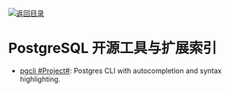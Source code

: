 [![返回目录](https://user-images.githubusercontent.com/5803001/38079637-ff0abcf0-3371-11e8-9b76-ad651620afc7.jpg)](https://github.com/wx-chevalier/Awesome-Lists)

# PostgreSQL 开源工具与扩展索引

- [pgcli #Project#](https://github.com/dbcli/pgcli): Postgres CLI with autocompletion and syntax highlighting.
